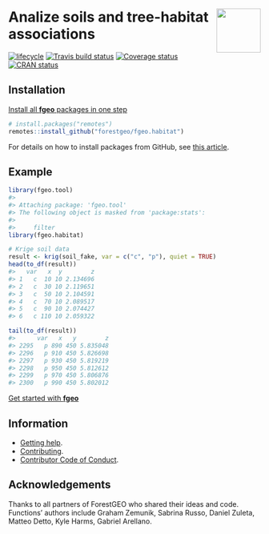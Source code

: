 
<!-- README.md is generated from README.Rmd. Please edit that file -->

# <img src="https://i.imgur.com/vTLlhbp.png" align="right" height=88 /> Analize soils and tree-habitat associations

[![lifecycle](https://img.shields.io/badge/lifecycle-experimental-orange.svg)](https://www.tidyverse.org/lifecycle/#experimental)
[![Travis build
status](https://travis-ci.org/forestgeo/fgeo.habitat.svg?branch=master)](https://travis-ci.org/forestgeo/fgeo.habitat)
[![Coverage
status](https://coveralls.io/repos/github/forestgeo/fgeo.habitat/badge.svg)](https://coveralls.io/r/forestgeo/fgeo.habitat?branch=master)
[![CRAN
status](http://www.r-pkg.org/badges/version/fgeo.habitat)](https://cran.r-project.org/package=fgeo.habitat)

## Installation

[Install all **fgeo** packages in one
step](https://forestgeo.github.io/fgeo/index.html#installation)

``` r
# install.packages("remotes")
remotes::install_github("forestgeo/fgeo.habitat")
```

For details on how to install packages from GitHub, see [this
article](https://goo.gl/dQKEeg).

## Example

``` r
library(fgeo.tool)
#> 
#> Attaching package: 'fgeo.tool'
#> The following object is masked from 'package:stats':
#> 
#>     filter
library(fgeo.habitat)

# Krige soil data
result <- krig(soil_fake, var = c("c", "p"), quiet = TRUE)
head(to_df(result))
#>   var   x  y        z
#> 1   c  10 10 2.134696
#> 2   c  30 10 2.119651
#> 3   c  50 10 2.104591
#> 4   c  70 10 2.089517
#> 5   c  90 10 2.074427
#> 6   c 110 10 2.059322

tail(to_df(result))
#>      var   x   y        z
#> 2295   p 890 450 5.835048
#> 2296   p 910 450 5.826698
#> 2297   p 930 450 5.819219
#> 2298   p 950 450 5.812612
#> 2299   p 970 450 5.806876
#> 2300   p 990 450 5.802012
```

[Get started with
**fgeo**](https://forestgeo.github.io/fgeo/articles/fgeo.html)

## Information

  - [Getting help](SUPPORT.md).
  - [Contributing](CONTRIBUTING.md).
  - [Contributor Code of Conduct](CODE_OF_CONDUCT.md).

## Acknowledgements

Thanks to all partners of ForestGEO who shared their ideas and code.
Functions’ authors include Graham Zemunik, Sabrina Russo, Daniel Zuleta,
Matteo Detto, Kyle Harms, Gabriel Arellano.
